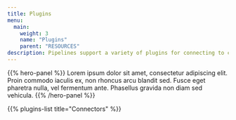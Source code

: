 ```yaml
---
title: Plugins
menu:
  main:
    weight: 3
    name: "Plugins"
    parent: "RESOURCES"
description: Pipelines support a variety of plugins for connecting to cloud and onprem services as well as to perform data transformations.
---
```


{{% hero-panel %}}
Lorem ipsum dolor sit amet, consectetur adipiscing elit. Proin commodo iaculis ex, non rhoncus arcu blandit sed. 
Fusce eget pharetra nulla, vel fermentum ante. Phasellus gravida non diam sed vehicula.
{{% /hero-panel %}}

{{% plugins-list title="Connectors" %}}
